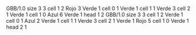<gs-board> GBB/1.0
size 3 3
cell 1 2 Rojo 3 Verde 1 
cell 0 1 Verde 1 
cell 1 1 Verde 3 
cell 2 1 Verde 1 
cell 1 0 Azul 6 Verde 1 
head 1 2
 </gs-board>
<gs-board> GBB/1.0
size 3 3
cell 1 2 Verde 1 
cell 0 1 Azul 2 Verde 1 
cell 1 1 Verde 3 
cell 2 1 Verde 1 Rojo 5 
cell 1 0 Verde 1 
head 2 1
 </gs-board>